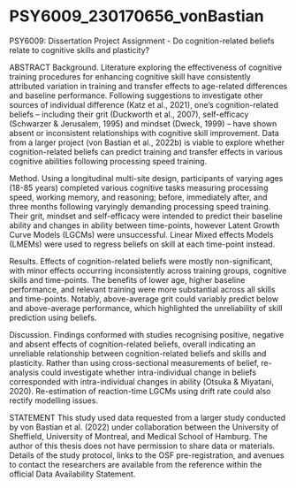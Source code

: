 # PSY6009_230170656_vonBastian
PSY6009: Dissertation Project Assignment - Do cognition-related beliefs relate to cognitive skills and plasticity?

ABSTRACT
Background. Literature exploring the effectiveness of cognitive training procedures for enhancing cognitive skill have consistently attributed variation in training and transfer effects to age-related differences and baseline performance. Following suggestions to investigate other sources of individual difference (Katz et al., 2021), one’s cognition-related beliefs – including their grit (Duckworth et al., 2007), self-efficacy (Schwarzer & Jerusalem, 1995) and mindset (Dweck, 1999) – have shown absent or inconsistent relationships with cognitive skill improvement. Data from a larger project (von Bastian et al., 2022b) is viable to explore whether cognition-related beliefs can predict training and transfer effects in various cognitive abilities following processing speed training.

Method. Using a longitudinal multi-site design, participants of varying ages (18-85 years) completed various cognitive tasks measuring processing speed, working memory, and reasoning; before, immediately after, and three months following varyingly demanding processing speed training. Their grit, mindset and self-efficacy were intended to predict their baseline ability and changes in ability between time-points, however Latent Growth Curve Models (LGCMs) were unsuccessful. Linear Mixed effects Models (LMEMs) were used to regress beliefs on skill at each time-point instead.

Results. Effects of cognition-related beliefs were mostly non-significant, with minor effects occurring inconsistently across training groups, cognitive skills and time-points. The benefits of lower age, higher baseline performance, and relevant training were more substantial across all skills and time-points. Notably, above-average grit could variably predict below and above-average performance, which highlighted the unreliability of skill prediction using beliefs.

Discussion. Findings conformed with studies recognising positive, negative and absent effects of cognition-related beliefs, overall indicating an unreliable relationship between cognition-related beliefs and skills and plasticity. Rather than using cross-sectional measurements of belief, re-analysis could investigate whether intra-individual change in beliefs corresponded with intra-individual changes in ability (Otsuka & Miyatani, 2020). Re-estimation of reaction-time LGCMs using drift rate could also rectify modelling issues.

STATEMENT
This study used data requested from a larger study conducted by von Bastian et al. (2022) under
collaboration between the University of Sheffield, University of Montreal, and Medical School of 
Hamburg. The author of this thesis does not have permission to share data or materials. Details of 
the study protocol, links to the OSF pre-registration, and avenues to contact the researchers are 
available from the reference within the official Data Availability Statement.
